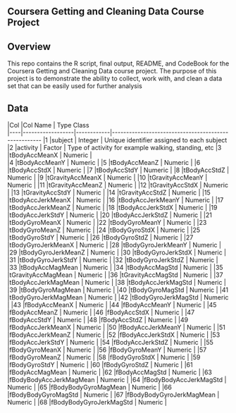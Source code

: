 
Coursera Getting and Cleaning Data Course Project 
----------

Overview
------------

This repo contains the R script, final output, README, and CodeBook for the Coursera Getting and Cleaning Data course project. The purpose of this project is to demonstrate the ability to collect, work with, and clean a data set that can be easily used for further analysis

Data
----------
|Col |Col Name          | Type Class  
|----|------------------|------------|-----------------------------------------------------
|1   |subject           | Integer    | Unique identifier assigned to each subject
|2   |activity          | Factor     | Type of activity for example walking, standing, etc
|3   |tBodyAccMeanX     | Numeric    |  
|4   |tBodyAccMeanY     | Numeric    |
|5   |tBodyAccMeanZ     | Numeric    |
|6   |tBodyAccStdX      | Numeric    |
|7   |tBodyAccStdY      | Numeric    |
|8   |tBodyAccStdZ      | Numeric    |
|9   |tGravityAccMeanX  | Numeric    |
|10  |tGravityAccMeanY  | Numeric    |
|11  |tGravityAccMeanZ  | Numeric    |
|12  |tGravityAccStdX   | Numeric    |
|13  |tGravityAccStdY   | Numeric    |
|14  |tGravityAccStdZ   | Numeric    |
|15  |tBodyAccJerkMeanX | Numeric    |
|16  |tBodyAccJerkMeanY | Numeric    |
|17  |tBodyAccJerkMeanZ | Numeric    |
|18  |tBodyAccJerkStdX  | Numeric    |
|19  |tBodyAccJerkStdY  | Numeric    |
|20  |tBodyAccJerkStdZ  | Numeric    |
|21  |tBodyGyroMeanX    | Numeric    |
|22  |tBodyGyroMeanY    | Numeric    |
|23  |tBodyGyroMeanZ    | Numeric    |
|24  |tBodyGyroStdX     | Numeric    |
|25  |tBodyGyroStdY     | Numeric    |
|26  |tBodyGyroStdZ     | Numeric    |
|27  |tBodyGyroJerkMeanX | Numeric    |
|28  |tBodyGyroJerkMeanY | Numeric    |
|29  |tBodyGyroJerkMeanZ | Numeric    |
|30  |tBodyGyroJerkStdX  | Numeric    |
|31  |tBodyGyroJerkStdY  | Numeric    |
|32  |tBodyGyroJerkStdZ  | Numeric    |
|33  |tBodyAccMagMean    | Numeric    |
|34  |tBodyAccMagStd     | Numeric    |
|35  |tGravityAccMagMean | Numeric    |
|36  |tGravityAccMagStd  | Numeric    |
|37  |tBodyAccJerkMagMean | Numeric    |
|38  |tBodyAccJerkMagStd  | Numeric    |
|39  |tBodyGyroMagMean    | Numeric    |
|40  |tBodyGyroMagStd     | Numeric    |
|41  |tBodyGyroJerkMagMean | Numeric    |
|42  |tBodyGyroJerkMagStd  | Numeric    |
|43  |fBodyAccMeanX | Numeric    |
|44  |fBodyAccMeanY | Numeric    |
|45  |fBodyAccMeanZ | Numeric    |
|46  |fBodyAccStdX | Numeric    |
|47  |fBodyAccStdY | Numeric    |
|48  |fBodyAccStdZ | Numeric    |
|49  |fBodyAccJerkMeanX | Numeric    |
|50  |fBodyAccJerkMeanY | Numeric    |
|51  |fBodyAccJerkMeanZ | Numeric    |
|52  |fBodyAccJerkStdX | Numeric    |
|53  |fBodyAccJerkStdY | Numeric    |
|54  |fBodyAccJerkStdZ | Numeric    |
|55  |fBodyGyroMeanX | Numeric    |
|56  |fBodyGyroMeanY | Numeric    |
|57  |fBodyGyroMeanZ | Numeric    |
|58  |fBodyGyroStdX | Numeric    |
|59  |fBodyGyroStdY | Numeric    |
|60  |fBodyGyroStdZ | Numeric    |
|61  |fBodyAccMagMean | Numeric    |
|62  |fBodyAccMagStd  | Numeric    |
|63  |fBodyBodyAccJerkMagMean | Numeric    |
|64  |fBodyBodyAccJerkMagStd  | Numeric    |
|65  |fBodyBodyGyroMagMean    | Numeric    |
|66  |fBodyBodyGyroMagStd     | Numeric    |
|67  |fBodyBodyGyroJerkMagMean | Numeric    |
|68  |fBodyBodyGyroJerkMagStd  | Numeric    |